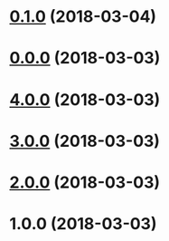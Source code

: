<a name="0.1.0"></a>
# [0.1.0](https://github.com/theunreal/ngx-basicscroll/compare/v0.0.0...v0.1.0) (2018-03-04)



<a name="0.0.0"></a>
# [0.0.0](https://github.com/theunreal/ngx-basicscroll/compare/v4.0.0...v0.0.0) (2018-03-03)



<a name="4.0.0"></a>
# [4.0.0](https://github.com/theunreal/ngx-basicscroll/compare/v3.0.0...v4.0.0) (2018-03-03)



<a name="3.0.0"></a>
# [3.0.0](https://github.com/theunreal/ngx-basicscroll/compare/v2.0.0...v3.0.0) (2018-03-03)



<a name="2.0.0"></a>
# [2.0.0](https://github.com/theunreal/ngx-basicscroll/compare/v1.0.0...v2.0.0) (2018-03-03)



<a name="1.0.0"></a>
# 1.0.0 (2018-03-03)



